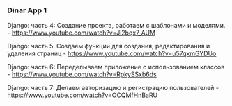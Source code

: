 ### Dinar App 1

Django: часть 4: Создание проекта, работаем с шаблонами и моделями. - https://www.youtube.com/watch?v=Ji2bqx7_AUM

Django: часть 5. Создаем функции для создания, редактирования и удаления страниц - https://www.youtube.com/watch?v=u57qxmGYDUo

Django: часть 6: Переделываем приложение с использованием классов - https://www.youtube.com/watch?v=RpkySSxb6ds

Django: часть 7: Делаем авторизацию и регистрацию пользователей - https://www.youtube.com/watch?v=OCQMfHnBaRU


